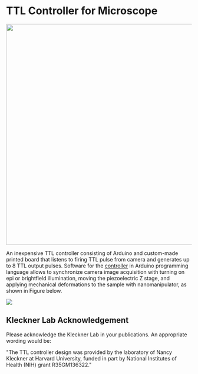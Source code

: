 # TTL Controller for Microscope 

<img src="https://github.com/mariavmukhina/Custom_TTL_Controller_for_Microscope/blob/main/images/controller-small.jpg" width="600">  

An inexpensive TTL controller consisting of Arduino and custom-made printed board that listens to firing TTL pulse from camera and generates up to 8 TTL output pulses. Software for the [controller](https://github.com/mariavmukhina/ScopeScript/tree/main/hardwareControl/piezoController/arduinoFirmware) in Arduino programming language allows to synchronize camera image acquisition with turning on epi or brightfield illumination, moving the piezoelectric Z stage, and applying mechanical deformations to the sample with nanomanipulator, as shown in Figure below.

<img src="https://github.com/mariavmukhina/Custom_TTL_Controller_for_Microscope/blob/main/images/TTL%20triggering%20scheme.png" >

## Kleckner Lab Acknowledgement

Please acknowledge the Kleckner Lab in your publications. An appropriate wording would be:

"The TTL controller design was provided by the laboratory of Nancy Kleckner at Harvard University, funded in part by National Institutes of Health (NIH) grant R35GM136322."



